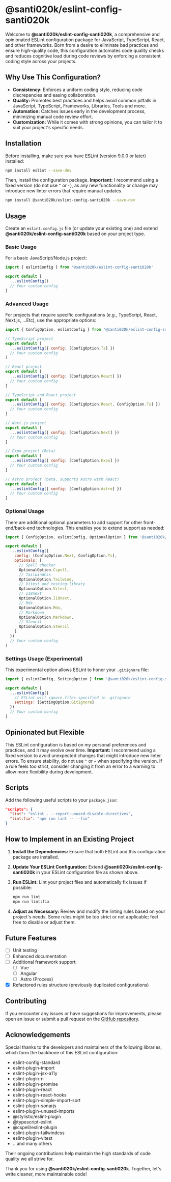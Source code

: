 # @santi020k/eslint-config-santi020k

Welcome to **@santi020k/eslint-config-santi020k**, a comprehensive and opinionated ESLint configuration package for JavaScript, TypeScript, React, and other frameworks. Born from a desire to eliminate bad practices and ensure high-quality code, this configuration automates code quality checks and reduces cognitive load during code reviews by enforcing a consistent coding style across your projects.

## Why Use This Configuration?

- **Consistency:** Enforces a uniform coding style, reducing code discrepancies and easing collaboration.
- **Quality:** Promotes best practices and helps avoid common pitfalls in JavaScript, TypeScript, Frameworks, Libraries, Tools and more.
- **Automation:** Catches issues early in the development process, minimizing manual code review effort.
- **Customization:** While it comes with strong opinions, you can tailor it to suit your project's specific needs.

## Installation

Before installing, make sure you have ESLint (version 9.0.0 or later) installed:

```bash
npm install eslint --save-dev
```

Then, install the configuration package. **Important:** I recommend using a fixed version (do not use `^` or `~`), as any new functionality or change may introduce new linter errors that require manual updates.

```bash
npm install @santi020k/eslint-config-santi020k --save-dev
```

## Usage

Create an `eslint.config.js` file (or update your existing one) and extend **@santi020k/eslint-config-santi020k** based on your project type.

### Basic Usage

For a basic JavaScript/Node.js project:

```js
import { eslintConfig } from '@santi020k/eslint-config-santi020k'

export default [
  ...eslintConfig()
  // Your custom config
]
```

### Advanced Usage

For projects that require specific configurations (e.g., TypeScript, React, Next.js, ...Etc), use the appropriate options:

```js
import { ConfigOption, eslintConfig } from '@santi020k/eslint-config-santi020k'

// TypeScript project
export default [
  ...eslintConfig({ config: [ConfigOption.Ts] })
  // Your custom config
]

// React project
export default [
  ...eslintConfig({ config: [ConfigOption.React] })
  // Your custom config
]

// TypeScript and React project
export default [
  ...eslintConfig({ config: [ConfigOption.React, ConfigOption.Ts] })
  // Your custom config
]

// Next.js project
export default [
  ...eslintConfig({ config: [ConfigOption.Next] })
  // Your custom config
]

// Expo project (Beta)
export default [
  ...eslintConfig({ config: [ConfigOption.Expo] })
  // Your custom config
]

// Astro project (beta, supports Astro with React)
export default [
  ...eslintConfig({ config: [ConfigOption.Astro] })
  // Your custom config
]
```

### Optional Usage

There are additional optional parameters to add support for other front-end/back-end technologies. This enables you to extend support as needed:

```js
import { ConfigOption, eslintConfig, OptionalOption } from '@santi020k/eslint-config-santi020k'

export default [
  ...eslintConfig({
    config: [ConfigOption.Next, ConfigOption.Ts],
    optionals: [
      // Spell checker
      OptionalOption.Cspell,
      // TailwindCss
      OptionalOption.Tailwind,
      // Vitest and testing-library
      OptionalOption.Vitest,
      // I18next
      OptionalOption.I18next,
      // Mdx
      OptionalOption.Mdx,
      // Markdown
      OptionalOption.Markdown,
      // Stencil
      OptionalOption.Stencil
    ]
  })
  // Your custom config
]
```

### Settings Usage (Experimental)

This experimental option allows ESLint to honor your `.gitignore` file:

```js
import { eslintConfig, SettingOption } from '@santi020k/eslint-config-santi020k'

export default [
  ...eslintConfig({
    // ESLint will ignore files specified in .gitignore
    settings: [SettingOption.Gitignore]
  })
  // Your custom config
]
```

## Opinionated but Flexible

This ESLint configuration is based on my personal preferences and practices, and it may evolve over time. **Important:** I recommend using a fixed version to avoid unexpected changes that might introduce new linter errors. To ensure stability, do not use `^` or `~` when specifying the version. If a rule feels too strict, consider changing it from an error to a warning to allow more flexibility during development.

## Scripts

Add the following useful scripts to your `package.json`:

```json
"scripts": {
  "lint": "eslint . --report-unused-disable-directives",
  "lint:fix": "npm run lint -- --fix"
}
```

## How to Implement in an Existing Project

1. **Install the Dependencies:** Ensure that both ESLint and this configuration package are installed.
2. **Update Your ESLint Configuration:** Extend **@santi020k/eslint-config-santi020k** in your ESLint configuration file as shown above.
3. **Run ESLint:** Lint your project files and automatically fix issues if possible:

   ```bash
   npm run lint
   npm run lint:fix
   ```

4. **Adjust as Necessary:** Review and modify the linting rules based on your project's needs. Some rules might be too strict or not applicable; feel free to disable or adjust them.

## Future Features

- [ ] Unit testing
- [ ] Enhanced documentation
- [ ] Additional framework support:
  - [ ] Vue
  - [ ] Angular
  - [ ] Astro (Process)
- [X] Refactored rules structure (previously duplicated configurations)

## Contributing

If you encounter any issues or have suggestions for improvements, please open an issue or submit a pull request on the [GitHub repository](https://github.com/santi020k/eslint-config-santi020k).

## Acknowledgements

Special thanks to the developers and maintainers of the following libraries, which form the backbone of this ESLint configuration:

- eslint-config-standard
- eslint-plugin-import
- eslint-plugin-jsx-a11y
- eslint-plugin-n
- eslint-plugin-promise
- eslint-plugin-react
- eslint-plugin-react-hooks
- eslint-plugin-simple-import-sort
- eslint-plugin-sonarjs
- eslint-plugin-unused-imports
- @stylistic/eslint-plugin
- @typescript-eslint
- @cspell/eslint-plugin
- eslint-plugin-tailwindcss
- eslint-plugin-vitest
- ...and many others

Their ongoing contributions help maintain the high standards of code quality we all strive for.

Thank you for using **@santi020k/eslint-config-santi020k**. Together, let's write cleaner, more maintainable code!
